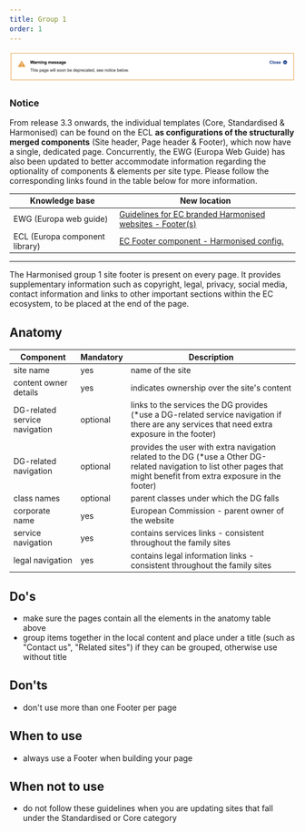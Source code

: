 ```yaml
---
title: Group 1
order: 1
---
```

![](/cms-images/soon-to-be-deprecated-image.png)

### Notice

From release 3.3 onwards, the individual templates (Core, Standardised & Harmonised) can be found on the ECL **as configurations of the structurally merged components** (Site header, Page header & Footer), which now have a single, dedicated page. Concurrently, the EWG (Europa Web Guide) has also been updated to better accommodate information regarding the optionality of components & elements per site type. Please follow the corresponding links found in the table below for more information.

| Knowledge base                 | New location                                                                                                                                   |
| ------------------------------ | ---------------------------------------------------------------------------------------------------------------------------------------------- |
| EWG (Europa web guide)         | [Guidelines for EC branded Harmonised websites - Footer(s)](https://wikis.ec.europa.eu/display/WEBGUIDE/EC+branded+harmonised+websites+design) |
| ECL (Europa component library) | [EC Footer component - Harmonised config.](https://ec.europa.eu/component-library/ec/components/site-wide/site-footer/code/)                   |

---

The Harmonised group 1 site footer is present on every page. It provides supplementary information such as copyright, legal, privacy, social media, contact information and links to other important sections within the EC ecosystem, to be placed at the end of the page.

## Anatomy

| Component                     | Mandatory | Description                                                                                                                                                              |
| ----------------------------- | --------- | ------------------------------------------------------------------------------------------------------------------------------------------------------------------------ |
| site name                     | yes       | name of the site                                                                                                                                                         |
| content owner details         | yes       | indicates ownership over the site's content                                                                                                                              |
| DG-related service navigation | optional  | links to the services the DG provides (\*use a DG-related service navigation if there are any services that need extra exposure in the footer)                           |
| DG-related navigation         | optional  | provides the user with extra navigation related to the DG (\*use a Other DG-related navigation to list other pages that might benefit from extra exposure in the footer) |
| class names                   | optional  | parent classes under which the DG falls                                                                                                                                  |
| corporate name                | yes       | European Commission - parent owner of the website                                                                                                                        |
| service navigation            | yes       | contains services links - consistent throughout the family sites                                                                                                         |
| legal navigation              | yes       | contains legal information links - consistent throughout the family sites                                                                                                |

## Do's

- make sure the pages contain all the elements in the anatomy table above
- group items together in the local content and place under a title (such as "Contact us", "Related sites") if they can be grouped, otherwise use without title

## Don'ts

- don't use more than one Footer per page

## When to use

- always use a Footer when building your page

## When not to use

- do not follow these guidelines when you are updating sites that fall under the Standardised or Core category
